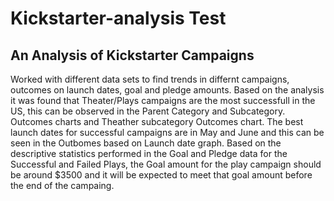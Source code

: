 # Kickstarter-analysis Test
## An Analysis of Kickstarter Campaigns
Worked with different data sets to find trends in differnt campaigns, outcomes on launch dates, goal and pledge amounts.
Based on the analysis it was found that Theater/Plays campaigns are the most successfull in the US, this can be observed in the Parent Category and Subcategory. Outcomes charts and Theather subcategory Outcomes chart. The best launch dates for successful campaigns are in May and June and this can be seen in the Outbomes based on Launch date graph. Based on the descriptive statistics performed in the Goal and Pledge data for the Successful and Failed Plays, the Goal amount for the play campaign should be around $3500 and it will be expected to meet that goal amount before the end of the campaing. 


